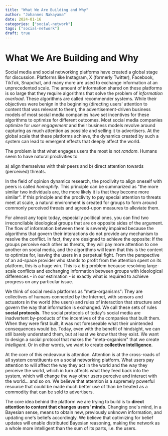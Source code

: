 ```yaml
---
title: "What We Are Building and Why"
author: "Johannes Nakayama"
date: 2024-01-16
categories: ["social-network"]
tags: ["social-network"]
draft: true
---
```


# What We Are Building and Why

Social media and social networking platforms have created a global stage for discussion.
Platforms like Instagram, X (formerly Twitter), Facebook, TikTok, Snapchat, and many more are used to exchange information at an unprecedented scale.
The amount of information shared on these platforms is so large that they require algorithms that solve the problem of *information overload*.
These algorithms are called recommender systems.
While their objectives were benign in the beginning (directing users' attention to content that was relevant to them), the advertisement-driven business models of most social media companies have set incentives for these algorithms to optimize for different outcomes.
Most social media companies optimize for *user engagement* and their business models revolve around capturing as much attention as possible and selling it to advertisers.
At the global scale that these platforms achieve, the dynamics created by such a system can lead to emergent effects that deeply affect the world.

The problem is that what engages users the most is not *random*.
Humans seem to have natural proclivities to

a) align themselves with their peers and
b) direct attention towards (perceived) threats.

In the field of opinion dynamics research, the proclivity to align oneself with peers is called *homophily*.
This principle can be summarized as "the more similar two individuals are, the more likely it is that they become more similar".
If this principle and the proclivity to pay special attention to threats meet at scale, a natural environment is created for groups to form around commonly perceived threats and agreed-upon measures to alleviate them.

For almost any topic today, especially political ones, you can find two irreconcilable ideological groups that are on opposite sides of the argument.
The flow of information between them is severely impaired because the algorithms that govern their interactions do not provide any mechanism to resolve the conflict.
In fact, they are designed to achieve the opposite:
If the groups perceive each other as threats, they will pay more attention to one another on social media, and the algorithms will learn that this is the content to optimize for, leaving the users in a perpetual fight.
From the perspective of an ad-space provider who stands to profit from the attention spent on its platform, this is a huge win.
This is a big problem because resolving large-scale conflicts and exchanging information between groups with ideological differences - in our estimation - is exactly what is required to achieve progress on any particular issue.

We think of social media platforms as "meta-organisms":
They are collectives of humans connected by the Internet, with sensors and actuators in the world (the users) and rules of interaction that structure and govern the way that information is exchanged.
We call these sets of rules **social protocols**.
The social protocols of today's social media are inadvertent by-products of the incentives of the companies that built them.
When they were first built, it was not foreseeable what their unintended consequences would be.
Today, even with the benefit of hindsight, we can still barely understand them, but at least we know that they exist.
We want to design a social protocol that makes the "meta-organism" that we create *intelligent*.
Or in other words, we want to create **collective intelligence**.

At the core of this endeavour is attention.
Attention is at the cross-roads of all system constituents on a social networking platform.
What users pay attention to will affect the way they act in the world and the way they perceive the world, which in turn affects what they feed back into the system, which will change the way other users perceive and interact with the world... and so on.
We believe that attention is a supremely powerful resource that could be made much better use of than be treated as a commodity that can be sold to advertisers.

The core idea behind the platform we are trying to build is to **direct attention to content that changes users' minds**.
Changing one's mind, in a Bayesian sense, means to obtain new, previously unknown information, and updating one's beliefs accordingly.
We believe that optimizing for belief updates will enable distributed Bayesian reasoning, making the network as a whole more intelligent than the sum of its parts, i.e. the users.

